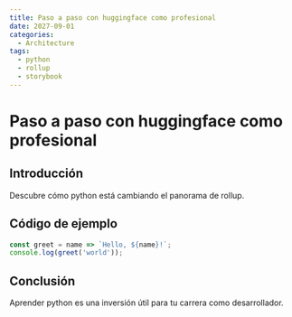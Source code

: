```yaml
---
title: Paso a paso con huggingface como profesional
date: 2027-09-01
categories:
  - Architecture
tags:
  - python
  - rollup
  - storybook
---
```


# Paso a paso con huggingface como profesional

## Introducción

Descubre cómo python está cambiando el panorama de rollup.

## Código de ejemplo

```javascript
const greet = name => `Hello, ${name}!`;
console.log(greet('world'));
```

## Conclusión

Aprender python es una inversión útil para tu carrera como desarrollador.